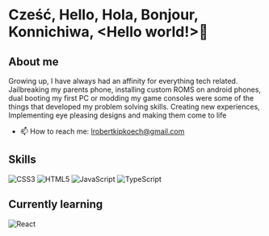 # Cześć, Hello, Hola, Bonjour, Konnichiwa, <Hello world!>👋


## About me

Growing up, I have always had an affinity for everything tech related. Jailbreaking my parents phone, installing custom ROMS on android phones, dual booting my first PC or modding my game consoles were some of the things that developed my problem solving skills. 
Creating new experiences, Implementing eye pleasing designs and making them come to life
- 📫 How to reach me: lrobertkipkoech@gmail.com

## Skills
![CSS3](https://img.shields.io/badge/css3-%231572B6.svg?style=for-the-badge&logo=css3&logoColor=white)
![HTML5](https://img.shields.io/badge/html5-%23E34F26.svg?style=for-the-badge&logo=html5&logoColor=white)
![JavaScript](https://img.shields.io/badge/javascript-%23323330.svg?style=for-the-badge&logo=javascript&logoColor=%23F7DF1E)
![TypeScript](https://img.shields.io/badge/typescript-%23007ACC.svg?style=for-the-badge&logo=typescript&logoColor=white)

## Currently learning

![React](https://img.shields.io/badge/react-%2320232a.svg?style=for-the-badge&logo=react&logoColor=%2361DAFB)



<!---
Welcome to my world.
--->
